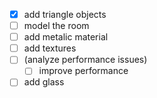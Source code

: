 * [x] add triangle objects
* [ ] model the room
* [ ] add metalic material
* [ ] add textures
* [ ] (analyze performance issues)
  * [ ] improve performance
* [ ] add glass